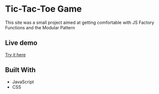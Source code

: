 # Tic-Tac-Toe Game

This site was a small project aimed at getting comfortable with JS Factory Functions and the Modular Pattern

## Live demo

[Try it here](https://dominik-kiss.github.io/tic-tac-toe/)

## Built With

+ JavaScript
+ CSS

